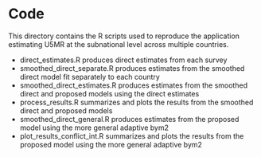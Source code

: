 # Code
This directory contains the R scripts used to reproduce the application 
estimating U5MR at the subnational level across multiple countries.
 - direct_estimates.R produces direct estimates from each survey
 - smoothed_direct_separate.R produces estimates from the smoothed direct model 
 fit separately to each country
 - smoothed_direct_estimates.R produces estimates from the smoothed direct and
 proposed models using the direct estimates
 - process_results.R summarizes and plots the results from the smoothed direct 
 and proposed models
 - smoothed_direct_general.R produces estimates from the proposed model using 
 the more general adaptive bym2
 - plot_results_conflict_int.R summarizes and plots the results from the 
 proposed model using the more general adaptive bym2